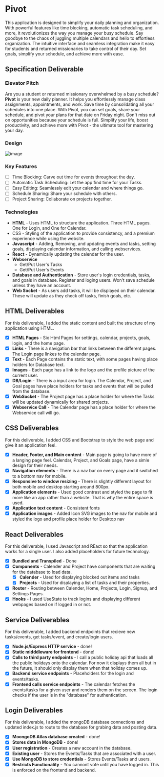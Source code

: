 # Pivot

This application is designed to simplify your daily planning and organization. With powerful features like time blocking, automatic task scheduling, and more, it revolutionizes the way you manage your busy schedule. Say goodbye to the chaos of juggling multiple calendars and hello to effortless organization. The intuitive interface and seamless integration make it easy for students and returned missionaries to take control of their day. Set goals, simplify your schedule, and achieve more with ease.

## Specification Deliverable

### Elevator Pitch

Are you a student or returned missionary overwhelmed by a busy schedule? **Pivot** is your new daily planner. It helps you effortlessly manage class assignments, appointments, and work. Save time by consolidating all your schedules into one place. With Pivot, you can set goals, share your schedule, and pivot your plans for that date on Friday night. Don't miss out on opportunities because your schedule is full. Simplify your life, boost productivity, and achieve more with Pivot - the ultimate tool for mastering your day.

### Design

![image](https://github.com/user-attachments/assets/ca52c1fd-3d8e-4317-86c8-3943c8357ba3)

### Key Features

- [ ] Time Blocking: Carve out time for events throughout the day.
- [ ] Automatic Task Scheduling: Let the app find time for your Tasks.
- [ ] Easy Editing: Seamlessly edit your calendar and where things go.
- [ ] Schedule Sharing: Share your schedule with others.
- [ ] Project Sharing: Collaborate on projects together.
<!--

### Future Features

- [ ] Goal Tracking: Set and track personal goals.
- [ ] Offline Mode
- [ ] Appointment Scheduling
- [ ] Contact Importing (Addresses and Contact)
- [ ] Map View
- [ ] Task Orgnaization
- [ ] Custom Event Types
- [ ] Team Calendars
- [ ] Team Task Scheduling
- [ ] Task Ticket Tracking
- [ ] Task Breaking up (Split larger tasks into smaller parts)
- [ ] Organizations
- [ ] Task Ticket Flow
- [ ] Reporting and Reviewing
- [ ] Task Reminders
- [ ] Task Time Optimizer (Tracks the time you take on tasks to provide real data on how long a tasks takes)
- [ ] Plugin Support
- [ ] Syncing with other Calendar Apps
- [ ] Event Invitations
- [ ] Task Dash Board (Review of their tasks, time, etc.)
- [ ] Class Features (Homework, Exams, etc.)
-->

### Technologies

- **HTML** - Uses HTML to structure the application. Three HTML pages. One for Login, and One for Calendar.
- CSS - Styling of the application to provide consistency, and a premium experience while using the website.
- **Javascript** - Adding, Removing, and updating events and tasks, setting goals, displaying calendar information, and calling webservices.
- **React** - Dynamically updating the calendar for the user.
- **Webservice**
  - Get/Put User's Tasks
  - Get/Put User's Events
  <!-- - Get/Put User's Goals -->
- **Database and Authentication** - Store user's login credentials, tasks, and goals in database. Register and loging users. Won't save schedule unless they have an account.
- **Web Socket** - As users add tasks, it will be displayed on their calendar. These will update as they check off tasks, finish goals, etc.

## HTML Deliverables

For this deliverable, I added the static content and built the structure of my application using HTML.

- [x] **HTML Pages** - Six Html Pages for settings, calendar, projects, goals, login, and the home page.
- [x] **Links** - There is a navigation bar that links between the different pages. The Login page linkes to the calendar page.
- [x] **Text** - Each Page contains the static text, with some pages having place holders for Database text.
- [x] **Images** - Each page has a link to the logo and the profile picture of the current user.
- [x] **DB/Login** - There is a input area for login. The Calendar, Project, and Goal pages have place holders for tasks and events that will be pulled from the database.
- [x] **WebSocket** - The Project page has a place holder for where the Tasks will be updated dynamically for shared projects.
- [x] **Webservice Call** - The Calendar page has a place holder for where the Webservice call will go.

## CSS Deliverables

For this deliverable, I added CSS and Bootstrap to style the web page and give it an application feel.

- [x] **Header, Footer, and Main content** - Main page is going to have more of a langing page feel. Calendar, Project, and Goals page, have a simle design for their needs.
- [x] **Navigation elements** - There is a nav bar on every page and it switched to a bottom nav for mobile.
- [x] **Responsive to window resizing** - There is slightly different layout for both mobile and desktop starting around 800px.
- [x] **Application elements** - Used good contrast and styled the page to fit more like an app rather than a website. That is why the entire space is used.
- [x] **Application text content** - Consistent fonts
- [x] **Application images** - Added Icon SVG images to the nav for mobile and styled the logo and profile place holder for Desktop nav

## React Deliverables

For this deliverable, I used Javascript and REact so that the application works for a single user. I also added placeholders for future technology.

- [x] **Bundled and Transpiled** - Done
- [x] **Components** - Calender and Project have components that are waiting for the database to load data.
  - [x] **Calender** - Used for displaying blocked out items and tasks
  - [x] **Projects** - Used for displaying a list of tasks and their properties.
- [x] **Router** - Routing between Calender, Home, Projects, Login, Signup, and Settings Pages.
- [x] **Hooks** - I used UseState to track logins and displaying different webpages based on if logged in or not.

## Service Deliverables

For this deliverable, I added backend endpoints that recieve new tasks/events, get tasks/event, and create/login users.

- [x] **Node.js/Express HTTP service** - done!
- [x] **Static midddleware for frontend** - done!
- [x] **Calls to third party endpoints** - I call a public holiday api that loads all the public holidays onto the calendar. For now it displays them all but in the future, it should only display them when that holiday comes up.
- [x] **Backend service endpoints** - Placeholders for the login and events/tasks.
- [x] **Frontend calls service endpoints** - The calendar fetches the events/tasks for a given user and renders them on the screen. The login checks if the user is in the "database" for authentication.

## Login Deliverables

For this deliverable, I added the mongoDB database connections and updated index.js to route to the database for grabing data and posting data.

- [x] **MoongoDB Atlas database created** - done!
- [x] **Stores data in MongoDB** - done!
- [x] **User registration** - Creates a new account in the database.
- [x] **Existing user** - Stores the Events/Tasks that are associated with a user.
- [x] **Use MongoDB to store credentials** - Stores Events/Tasks and users.
- [x] **Restricts Functionality** - You cannont vote until you have logged in. This is enforced on the frontend and backend.
